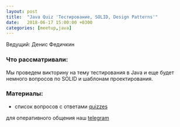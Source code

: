 ```yaml
---
layout: post
title:  "Java Quiz 'Тестирование, SOLID, Design Patterns'"
date:   2018-06-17 15:00:00 +0300
categories: [meetup,java]
---
```


Ведущий: Денис Федичкин

### Что рассматривали:

Мы проведем викторину на тему тестирования в Java и еще  будет немного вопросов по SOLID и шаблонам проектирования.


### Материалы:

- список вопросов с ответами [quizzes]

для оперативного общения наш [telegram]

[telegram]: t.me/devcomanda
[quizzes]: http://tiny.cc/rsezwy
